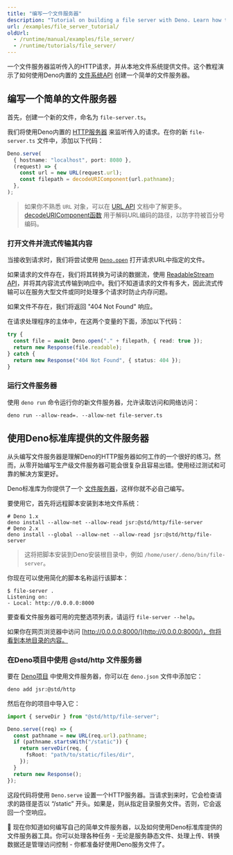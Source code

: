 ```yaml
---
title: "编写一个文件服务器"
description: "Tutorial on building a file server with Deno. Learn how to handle HTTP requests, serve static files, implement streaming responses, and use the standard library's file server module for production deployments."
url: /examples/file_server_tutorial/
oldUrl:
  - /runtime/manual/examples/file_server/
  - /runtime/tutorials/file_server/
---
```


一个文件服务器监听传入的HTTP请求，并从本地文件系统提供文件。这个教程演示了如何使用Deno内置的 [文件系统API](/api/deno/file-system) 创建一个简单的文件服务器。

## 编写一个简单的文件服务器

首先，创建一个新的文件，命名为 `file-server.ts`。

我们将使用Deno内置的 [HTTP服务器](/api/deno/~/Deno.serve) 来监听传入的请求。在你的新 `file-server.ts` 文件中，添加以下代码：

```ts title="file-server.ts"
Deno.serve(
  { hostname: "localhost", port: 8080 },
  (request) => {
    const url = new URL(request.url);
    const filepath = decodeURIComponent(url.pathname);
  },
);
```

> 如果你不熟悉 `URL` 对象，可以在 [URL API](https://developer.mozilla.org/en-US/docs/Web/API/URL) 文档中了解更多。 
> [decodeURIComponent函数](https://developer.mozilla.org/en-US/docs/Web/JavaScript/Reference/Global_Objects/decodeURIComponent) 用于解码URL编码的路径，以防字符被百分号编码。

### 打开文件并流式传输其内容

当接收到请求时，我们将尝试使用 [`Deno.open`](/api/deno/~/Deno.open) 打开请求URL中指定的文件。

如果请求的文件存在，我们将其转换为可读的数据流，使用 [ReadableStream API](https://developer.mozilla.org/en-US/docs/Web/API/ReadableStream)，并将其内容流式传输到响应中。我们不知道请求的文件有多大，因此流式传输可以在服务大型文件或同时处理多个请求时防止内存问题。

如果文件不存在，我们将返回 "404 Not Found" 响应。

在请求处理程序的主体中，在这两个变量的下面，添加以下代码：

```ts
try {
  const file = await Deno.open("." + filepath, { read: true });
  return new Response(file.readable);
} catch {
  return new Response("404 Not Found", { status: 404 });
}
```

### 运行文件服务器

使用 `deno run` 命令运行你的新文件服务器，允许读取访问和网络访问：

```shell
deno run --allow-read=. --allow-net file-server.ts
```

## 使用Deno标准库提供的文件服务器

从头编写文件服务器是理解Deno的HTTP服务器如何工作的一个很好的练习。然而，从零开始编写生产级文件服务器可能会很复杂且容易出错。使用经过测试和可靠的解决方案更好。

Deno标准库为你提供了一个 [文件服务器](https://jsr.io/@std/http/doc/file-server/~)，这样你就不必自己编写。

要使用它，首先将远程脚本安装到本地文件系统：

```shell
# Deno 1.x
deno install --allow-net --allow-read jsr:@std/http/file-server
# Deno 2.x
deno install --global --allow-net --allow-read jsr:@std/http/file-server
```

> 这将把脚本安装到Deno安装根目录中，例如 `/home/user/.deno/bin/file-server`。

你现在可以使用简化的脚本名称运行该脚本：

```shell
$ file-server .
Listening on:
- Local: http://0.0.0.0:8000
```

要查看文件服务器可用的完整选项列表，请运行 `file-server --help`。

如果你在网页浏览器中访问 [http://0.0.0.0:8000/](http://0.0.0.0:8000/)，你将看到本地目录的内容。

### 在Deno项目中使用 @std/http 文件服务器

要在 [Deno项目](/runtime/getting_started/first_project) 中使用文件服务器，你可以在 `deno.json` 文件中添加它：

```sh
deno add jsr:@std/http
```

然后在你的项目中导入它：

```ts title="file-server.ts"
import { serveDir } from "@std/http/file-server";

Deno.serve((req) => {
  const pathname = new URL(req.url).pathname;
  if (pathname.startsWith("/static")) {
    return serveDir(req, {
      fsRoot: "path/to/static/files/dir",
    });
  }
  return new Response();
});
```

这段代码将使用 `Deno.serve` 设置一个HTTP服务器。当请求到来时，它会检查请求的路径是否以 “/static” 开头。如果是，则从指定目录服务文件。否则，它会返回一个空响应。

🦕 现在你知道如何编写自己的简单文件服务器，以及如何使用Deno标准库提供的文件服务器工具。你可以处理各种任务 - 无论是服务静态文件、处理上传、转换数据还是管理访问控制 - 你都准备好使用Deno服务文件了。